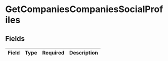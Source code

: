 # GetCompaniesCompaniesSocialProfiles


## Fields

| Field       | Type        | Required    | Description |
| ----------- | ----------- | ----------- | ----------- |